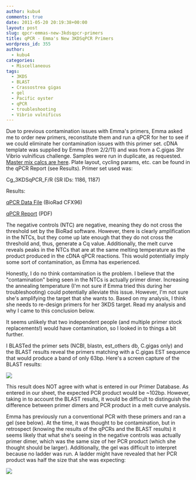 ```yaml
---
author: kubu4
comments: true
date: 2011-05-20 20:19:38+00:00
layout: post
slug: qpcr-emmas-new-3kdsqpcr-primers
title: qPCR - Emma's New 3KDSqPCR Primers
wordpress_id: 355
author:
  - kubu4
categories:
  - Miscellaneous
tags:
  - 3KDS
  - BLAST
  - Crassostrea gigas
  - gel
  - Pacific oyster
  - qPCR
  - troubleshooting
  - Vibrio vulnificus
---
```


Due to previous contamination issues with Emma's primers, Emma asked me to order new primers, reconstitute them and run a qPCR for her to see if we could eliminate her contamination issues with this primer set. cDNA template was supplied by Emma (from 2/2/11) and was from a C.gigas 3hr Vibrio vulnificus challenge. Samples were run in duplicate, as requested. [Master mix calcs are here](https://eagle.fish.washington.edu/Arabidopsis/Notebook%20Workup%20Files/20110520-01.jpg). Plate layout, cycling params, etc. can be found in the qPCR Report (see Results). Primer set used was:

Cg_3KDSqPCR_F/R (SR IDs: 1186, 1187)

Results:

[ qPCR Data File](https://eagle.fish.washington.edu/Arabidopsis/qPCR/CFX96/Roberts%20Lab_2011-05-20%2009-51-14_CC009827.pcrd) (BioRad CFX96)

[ qPCR Report](https://eagle.fish.washington.edu/Arabidopsis/qPCR/CFX96/Roberts%20Lab_2011-05-20%2009-51-14_CC009827.pdf) (PDF)

The negative controls (NTC) are negative, meaning they do not cross the threshold set by the BioRad software. However, there is clearly amplification in the NTCs, but they come up late enough that they do not cross the threshold and, thus, generate a Cq value. Additionally, the melt curve reveals peaks in the NTCs that are at the same melting temperature as the product produced in the cDNA qPCR reactions. This would potentially imply some sort of contamination, as Emma has experienced.

Honestly, I do no think contamination is the problem. I believe that the "contamination" being seen in the NTCs is actually primer dimer. Increasing the annealing temperature (I'm not sure if Emma tried this during her troubleshooting) could potentially alleviate this issue. However, I'm not sure she's amplifying the target that she wants to. Based on my analysis, I think she needs to re-design primers for her 3KDS target. Read my analysis and why I came to this conclusion below.

It seems unlikely that two independent people (and multiple primer stock replacements!) would have contamination, so I looked in to things a bit further.

I BLASTed the primer sets (NCBI, blastn, est_others db, C.gigas only) and the BLAST results reveal the primers matching with a C.gigas EST sequence that would produce a band of only 63bp. Here's a screen capture of the BLAST results:

![](https://eagle.fish.washington.edu/Arabidopsis/20110520%203KDS%20Primer%20BLAST.png)

This result does NOT agree with what is entered in our Primer Database. As entered in our sheet, the expected PCR product would be ~102bp. However, taking in to account the BLAST results, it would be difficult to distinguish the difference between primer dimers and PCR product in a melt curve analysis.

Emma has previously run a conventional PCR with these primers and ran a gel (see below). At the time, it was thought to be contamination, but in retrospect (knowing the results of the qPCRs and the BLAST results) it seems likely that what she's seeing in the negative controls was actually primer dimer, which was the same size of her PCR product (which she thought should be larger). Additionally, the gel was difficult to interpret because no ladder was run. A ladder might have revealed that her PCR product was half the size that she was expecting:

![](https://img.skitch.com/20110429-nqk65dm89m3ceqpm9672a5q1jj.jpg)
